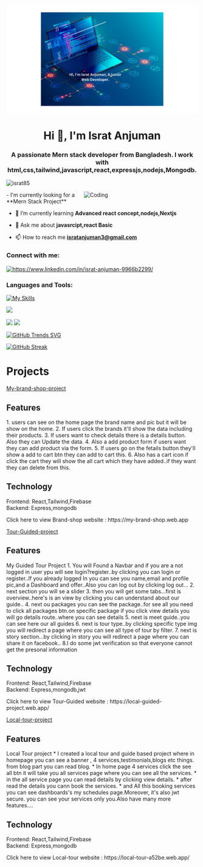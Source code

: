 <img alt="Write your topic (1).png" src="https://github.com/Israt85/Israt85/blob/main/Write%20your%20topic%20(1).png?raw=true" data-hpc="true" class="Box-sc-g0xbh4-0 kzRgrI">


<h1 align="center">Hi 👋, I'm Israt Anjuman</h1>
<h3 align="center">A passionate Mern stack developer from Bangladesh. I work with html,css,tailwind,javascript,react,expressjs,nodejs,Mongodb.
</h3>

<p align="left"> <img src="https://komarev.com/ghpvc/?username=israt85&label=Profile%20views&color=0e75b6&style=flat" alt="israt85" /> </p>


<img align="right" width="300" alt="Coding" src="https://cdn.dribbble.com/users/4055494/screenshots/15215756/media/d2b66c4ca0192aa26d103448b3d1518b.gif"/>
- I'm currently looking for a **Mern Stack Project**

- 🌱 I’m currently learning **Advanced react concept,nodejs,Nextjs**

- 💬 Ask me about **javasrcipt,react Basic**

- 📫 How to reach me **isratanjuman3@gmail.com**

<h3 align="left">Connect with me:</h3>
<p align="left">
<a href="https://linkedin.com/in/https://www.linkedin.com/in/israt-anjuman-9966b2299/" target="blank"><img align="center" src="https://raw.githubusercontent.com/rahuldkjain/github-profile-readme-generator/master/src/images/icons/Social/linked-in-alt.svg" alt="https://www.linkedin.com/in/israt-anjuman-9966b2299/" height="30" width="40" /></a>
</p>

<h3 align="left">Languages and Tools:</h3>

 [![My Skills](https://skillicons.dev/icons?i=html,css,tailwind,mongodb,javascript,react,expressjs,nodejs,figma&theme=light)](https://skillicons.dev)

![](http://github-profile-summary-cards.vercel.app/api/cards/profile-details?username=Israt85&theme=blueberry)

![](http://github-profile-summary-cards.vercel.app/api/cards/repos-per-language?username=Israt85&theme=blueberry)
![](http://github-profile-summary-cards.vercel.app/api/cards/stats?username=Israt85&theme=blueberry)

[![GitHub Trends SVG](https://api.githubtrends.io/user/svg/Israt85/langs?time_range=six_months&theme=bright_lights)](https://githubtrends.io)

[![GitHub Streak](https://github-readme-streak-stats.herokuapp.com?user=Israt85&theme=blueberry)](https://git.io/streak-stats)

<h1>Projects</h1>
<a href="https://github.com/Israt85/My-brand-shop-project"> My-brand-shop-project </a>
<p> <h2> Features</h2>
1. users can see on the home page the brand name and pic but it will be show on the home.
2. If users click the brands it'll show the data including their products.
3. If users want to check details there is a details button. Also they can Update the data.
4. Also a add product form if users want they can add product via the form. 
5. If users go on the fetails button they'll show a add to cart btn they can add to cart this.
6. Also has a cart icon if click the cart they will show the all cart which they have added..if they want they can delete from this.
</p>
<p>
 <h2>Technology </h2>
 Frontend:
 React,Tailwind,Firebase <br/>
 Backend: Express,mongodb
</p>
Click here to view Brand-shop website : https://my-brand-shop.web.app

<a href="https://github.com/Israt85/My-tour-guided-project"> Tour-Guided-project </a>
<p> <h2> Features</h2>
<!-- *** -->
My Guided Tour Project
<!-- *** -->
1. You will Found a Navbar and if you are a not logged in user ypu will see login?register..by clicking you can login or register..If you already logged In you can see you name,email and profile pic,and a Dashboard and offer..Also you can log out by clicking log out...
2. next section you will se a slider
3. then you will get some tabs...first is overview..here's is an view by clicking you can understand about our guide..
4. next ou packages you can see the package..for see all you need to click all packages btn.on specific package if you click view details you will go details route..where you can see details
5. next is meet guide..you can see here our all guides
6. next is tour type..by clicking specific type img you will redirect a page where you can see all type of tour by filter.
7. next is story section...by clicking in story you will redirect a page where you can share it on facebook..
8.I do some jwt verification so that everyone cannot get the presonal information

</p>
<p>
 <h2>Technology </h2>
 Frontend:
 React,Tailwind,Firebase <br/>
 Backend: Express,mongodb,jwt
</p>
Click here to view Tour-Guided website : https://local-guided-project.web.app/

<a href="https://github.com/Israt85/My-local-tour-project"> Local-tour-project </a>
<p> <h2> Features</h2>
<!-- *** -->
Local Tour project
<!-- *** -->
* I created a local tour and guide based project where in homepage you can see a banner , 4 services,testimonials,blogs etc things. from blog part you can read blog.
* In home page 4 services click the see all btn it will take you all services page where you can see all the services. 
* in the all service page you can read details by clicking view details.
* after read the details you cann book the services.
* and All this booking services you can see dashboards's my schedules page.Moreover, it's also jwt secure. you can see your services only you.Also have many more features....
</p>
<p>
 <h2>Technology </h2>
 Frontend:
 React,Tailwind,Firebase <br/>
 Backend: Express,mongodb
</p>
Click here to view Local-tour website : https://local-tour-a52be.web.app/

